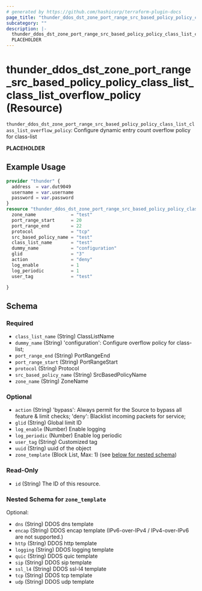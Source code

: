 ```yaml
---
# generated by https://github.com/hashicorp/terraform-plugin-docs
page_title: "thunder_ddos_dst_zone_port_range_src_based_policy_policy_class_list_class_list_overflow_policy Resource - terraform-provider-thunder"
subcategory: ""
description: |-
  thunder_ddos_dst_zone_port_range_src_based_policy_policy_class_list_class_list_overflow_policy: Configure dynamic entry count overflow policy for class-list
  PLACEHOLDER
---
```


# thunder_ddos_dst_zone_port_range_src_based_policy_policy_class_list_class_list_overflow_policy (Resource)

`thunder_ddos_dst_zone_port_range_src_based_policy_policy_class_list_class_list_overflow_policy`: Configure dynamic entry count overflow policy for class-list

__PLACEHOLDER__

## Example Usage

```terraform
provider "thunder" {
  address  = var.dut9049
  username = var.username
  password = var.password
}
resource "thunder_ddos_dst_zone_port_range_src_based_policy_policy_class_list_class_list_overflow_policy" "thunder_ddos_dst_zone_port_range_src_based_policy_policy_class_list_class_list_overflow_policy" {
  zone_name             = "test"
  port_range_start      = 20
  port_range_end        = 22
  protocol              = "tcp"
  src_based_policy_name = "test"
  class_list_name       = "test"
  dummy_name            = "configuration"
  glid                  = "3"
  action                = "deny"
  log_enable            = 1
  log_periodic          = 1
  user_tag              = "test"

}
```

<!-- schema generated by tfplugindocs -->
## Schema

### Required

- `class_list_name` (String) ClassListName
- `dummy_name` (String) 'configuration': Configure overflow policy for class-list;
- `port_range_end` (String) PortRangeEnd
- `port_range_start` (String) PortRangeStart
- `protocol` (String) Protocol
- `src_based_policy_name` (String) SrcBasedPolicyName
- `zone_name` (String) ZoneName

### Optional

- `action` (String) 'bypass': Always permit for the Source to bypass all feature & limit checks; 'deny': Blacklist incoming packets for service;
- `glid` (String) Global limit ID
- `log_enable` (Number) Enable logging
- `log_periodic` (Number) Enable log periodic
- `user_tag` (String) Customized tag
- `uuid` (String) uuid of the object
- `zone_template` (Block List, Max: 1) (see [below for nested schema](#nestedblock--zone_template))

### Read-Only

- `id` (String) The ID of this resource.

<a id="nestedblock--zone_template"></a>
### Nested Schema for `zone_template`

Optional:

- `dns` (String) DDOS dns template
- `encap` (String) DDOS encap template (IPv6-over-IPv4 / IPv4-over-IPv6 are not supported.)
- `http` (String) DDOS http template
- `logging` (String) DDOS logging template
- `quic` (String) DDOS quic template
- `sip` (String) DDOS sip template
- `ssl_l4` (String) DDOS ssl-l4 template
- `tcp` (String) DDOS tcp template
- `udp` (String) DDOS udp template


